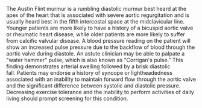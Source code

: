 The Austin Flint murmur is a rumbling diastolic murmur best heard at the apex of the heart that is associated with severe aortic regurgitation and is usually heard best in the fifth intercostal space at the midclavicular line. Younger patients are more likely to have a history of a bicuspid aortic valve or rheumatic heart disease, while older patients are more likely to suffer from calcific valvular disease. A blood pressure reading on the patient will show an increased pulse pressure due to the backflow of blood through the aortic valve during diastole. An astute clinician may be able to palpate a "water hammer" pulse, which is also known as "Corrigan's pulse." This finding demonstrates arterial swelling followed by a brisk diastolic fall. Patients may endorse a history of syncope or lightheadedness associated with an inability to maintain forward flow through the aortic valve and the significant difference between systolic and diastolic pressure. Decreasing exercise tolerance and the inability to perform activities of daily living should prompt screening for this condition.